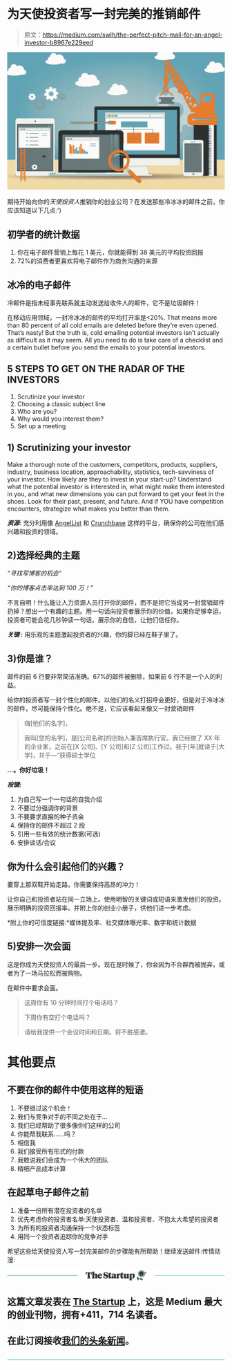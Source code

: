 # 为天使投资者写一封完美的推销邮件

> 原文：<https://medium.com/swlh/the-perfect-pitch-mail-for-an-angel-investor-b8967e229eed>

![](img/ca3f0654259f403b526f48cab3418ebb.png)

期待开始向你的*天使投资人*推销你的创业公司？在发送那些冷冰冰的邮件之前，你应该知道以下几点:')

## 初学者的统计数据

1.  你在电子邮件营销上每花 1 美元，你就能得到 38 美元的平均投资回报
2.  72%的消费者更喜欢将电子邮件作为商务沟通的来源

## 冰冷的电子邮件

冷邮件是指未经事先联系就主动发送给收件人的邮件，它不是垃圾邮件！

在移动应用领域，一封冷冰冰的邮件的平均打开率是<20%. That means more than 80 percent of all cold emails are deleted before they’re even opened. That’s nasty! But the truth is, cold emailing potential investors isn’t actually as difficult as it may seem. All you need to do is take care of a checklist and a certain bullet before you send the emails to your potential investors.

## 5 STEPS TO GET ON THE RADAR OF THE INVESTORS

1.  Scrutinize your investor
2.  Choosing a classic subject line
3.  Who are you?
4.  Why would you interest them?
5.  Set up a meeting

## 1) Scrutinizing your investor

Make a thorough note of the customers, competitors, products, suppliers, industry, business location, approachability, statistics, tech-savviness of your investor. How likely are they to invest in your start-up? Understand what the potential investor is interested in, what might make them interested in you, and what new dimensions you can put forward to get your feet in the shoes. Look for their past, present, and future. And if YOU have competition encounters, strategize what makes you better than them.

***资源:*** 充分利用像 [AngelList](https://angel.co/) 和 [Crunchbase](https://www.crunchbase.com/) 这样的平台，确保你的公司在他们感兴趣和投资的领域。

## 2)选择经典的主题

*“寻找写博客的机会”*

*“你的博客点击率达到 100 万！”*

不言自明！什么能让人力资源人员打开你的邮件，而不是把它当成另一封营销邮件扔掉？想出一个有趣的主题。用一句话向投资者展示你的价值，如果你足够幸运，投资者可能会花几秒钟读一句话。展示你的自信，让他们信任你。

***关键* :** 用乐观的主题激起投资者的兴趣，你的脚已经在鞋子里了。

## 3)你是谁？

邮件的前 6 行要非常简洁准确。67%的邮件被删除，如果前 6 行不是一个人的利益。

给你的投资者写一封个性化的邮件。以他们的名义打招呼会更好，但是对于冷冰冰的邮件，尽可能保持个性化。绝不是，它应该看起来像又一封营销邮件

> 嗨[他们的名字]，
> 
> 我叫[您的名字]，是[公司名称]的创始人兼首席执行官。我已经做了 XX 年的企业家，之前在[X 公司]、[Y 公司]和[Z 公司]工作过。我于[年]就读于[大学]，并于—”获得硕士学位

**…。你好垃圾！**

***按键:***

1.  为自己写一个一句话的自我介绍
2.  不要过分强调你的背景
3.  不要要求直接的种子资金
4.  保持你的邮件不超过 2 段
5.  引用一些有效的统计数据(可选)
6.  安排谈话/会议

## 你为什么会引起他们的兴趣？

要穿上那双鞋开始走路，你需要保持高昂的冲力！

让你自己和投资者站在同一立场上。使用明智的关键词或短语来激发他们的投资。展示明确的投资回报率。并附上你的创业小册子，供他们进一步考虑。

*附上你的可信度链接:*媒体提及率、社交媒体曝光率、数字和统计数据

## 5)安排一次会面

这是你成为天使投资人的最后一步。现在是时候了，你会因为不合群而被抛弃，或者为了一场马拉松而被购物。

在邮件中要求会面。

> 这周你有 10 分钟时间打个电话吗？
> 
> 下周你有空打个电话吗？
> 
> 请给我提供一个会议时间和日期。将不胜感激。

# 其他要点

## 不要在你的邮件中使用这样的短语

1.  不要错过这个机会！
2.  我们与竞争对手的不同之处在于…
3.  我们已经帮助了很多像你们这样的公司
4.  你能帮我联系……吗？
5.  相信我
6.  我们接受所有形式的付款
7.  我敢说我们会成为一个伟大的团队
8.  精细产品成本计算

## 在起草电子邮件之前

1.  准备一份所有潜在投资者的名单
2.  优先考虑你的投资者名单:天使投资者、温和投资者、不抱太大希望的投资者
3.  为所有的投资者沟通保持一个状态标签
4.  用同一个投资者追踪你的竞争对手

希望这些给天使投资人写一封完美邮件的步骤能有所帮助！继续发送邮件:传情动漫:

[![](img/308a8d84fb9b2fab43d66c117fcc4bb4.png)](https://medium.com/swlh)

## 这篇文章发表在 [The Startup](https://medium.com/swlh) 上，这是 Medium 最大的创业刊物，拥有+411，714 名读者。

## 在此订阅接收[我们的头条新闻](http://growthsupply.com/the-startup-newsletter/)。

[![](img/b0164736ea17a63403e660de5dedf91a.png)](https://medium.com/swlh)